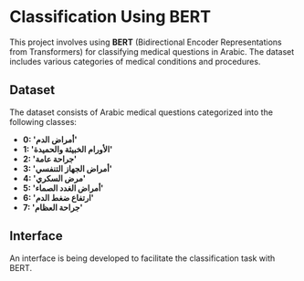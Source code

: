 # Classification Using BERT

This project involves using **BERT** (Bidirectional Encoder Representations from Transformers) for classifying medical questions in Arabic. The dataset includes various categories of medical conditions and procedures.

## Dataset

The dataset consists of Arabic medical questions categorized into the following classes:

* **0: 'أمراض الدم'**
* **1: 'الأورام الخبيثة والحميدة'**
* **2: 'جراحة عامة'**
* **3: 'أمراض الجهاز التنفسي'**
* **4: 'مرض السكري'**
* **5: 'أمراض الغدد الصماء'**
* **6: 'ارتفاع ضغط الدم'**
* **7: 'جراحة العظام'**

## Interface

An interface is being developed to facilitate the classification task with BERT.
